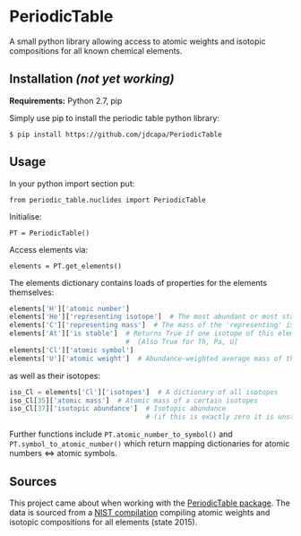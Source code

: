 PeriodicTable
======================

A small python library allowing access to atomic weights and isotopic
 compositions for all known chemical elements.

Installation *(not yet working)*
------------

**Requirements:** Python 2.7, pip

Simply use pip to install the periodic table python library:

    $ pip install https://github.com/jdcapa/PeriodicTable

Usage
-----

In your python import section put:

`from periodic_table.nuclides import PeriodicTable`

Initialise:

`PT = PeriodicTable()`

Access elements via:

`elements = PT.get_elements()`

The elements dictionary contains loads of properties for the elements
 themselves:

```python
elements['H']['atomic number'] 
elements['He']['representing isotope']  # The most abundant or most stable isotope  
elements['C']['representing mass']  # The mass of the 'representing' isotope
elements['At']['is stable']  # Returns True if one isotope of this element is stable 
                             #  [Also True for Th, Pa, U]
elements['Cl']['atomic symbol'] 
elements['U']['atomic weight']  # Abundance-weighted average mass of the stable isotopes
```
as well as their isotopes:

```python
iso_Cl = elements['Cl']['isotopes']  # A dictionary of all isotopes
iso_Cl[35]['atomic mass']  # Atomic mass of a certain isotopes
iso_Cl[37]['isotopic abundance']  # Isotopic abundance 
                                  # (if this is exactly zero it is unstable)
```

Further functions include ``PT.atomic_number_to_symbol()`` and 
 ``PT.symbol_to_atomic_number()`` which return mapping dictionaries for 
 atomic numbers <=> atomic symbols.


Sources
-------

This project came about when working with the
[PeriodicTable package](http://www.reflectometry.org/danse/elements.html).
The data is sourced from a
[NIST compilation](http://www.nist.gov/pml/data/comp.cfm)
compiling atomic weights and isotopic compositions for all elements
(state 2015).

